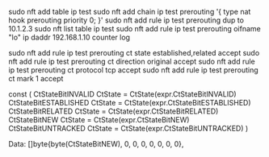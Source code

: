 sudo nft add table ip test
sudo nft add chain ip test prerouting '{ type nat hook prerouting priority 0; }'
sudo nft add rule ip test prerouting dup to 10.1.2.3
sudo nft list table ip test
sudo nft add rule ip test prerouting oifname "lo" ip daddr 192.168.1.10 counter log

sudo nft add rule ip test prerouting ct state established,related accept
sudo nft add rule ip test prerouting ct direction original accept
sudo nft add rule ip test prerouting ct protocol tcp accept
sudo nft add rule ip test prerouting ct mark 1 accept




const (
	CtStateBitINVALID     CtState = CtState(expr.CtStateBitINVALID)
	CtStateBitESTABLISHED CtState = CtState(expr.CtStateBitESTABLISHED)
	CtStateBitRELATED     CtState = CtState(expr.CtStateBitRELATED)
	CtStateBitNEW         CtState = CtState(expr.CtStateBitNEW)
	CtStateBitUNTRACKED   CtState = CtState(expr.CtStateBitUNTRACKED)
)

Data: []byte{byte(CtStateBitNEW), 0, 0, 0, 0, 0, 0, 0},



